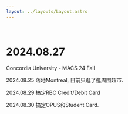 ```yaml
---
layout: ../layouts/Layout.astro
---
```


<br>

# 2024.08.27

Concordia University - MACS 24 Fall

2024.08.25 落地Montreal, 目前只逛了逛周围超市.

2024.08.29 搞定RBC Credit/Debit Card

2024.08.30 搞定OPUS和Student Card.